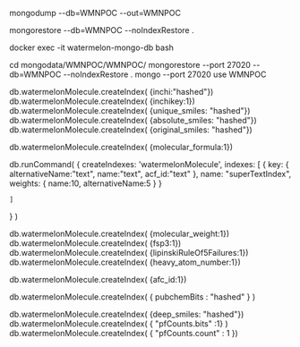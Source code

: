 mongodump --db=WMNPOC --out=WMNPOC


mongorestore --db=WMNPOC --noIndexRestore .


docker exec -it watermelon-mongo-db bash

cd mongodata/WMNPOC/WMNPOC/
mongorestore --port 27020 --db=WMNPOC --noIndexRestore .
mongo --port 27020
use WMNPOC



db.watermelonMolecule.createIndex( {inchi:"hashed"})
db.watermelonMolecule.createIndex( {inchikey:1})
db.watermelonMolecule.createIndex( {unique_smiles: "hashed"})
db.watermelonMolecule.createIndex( {absolute_smiles: "hashed"})
db.watermelonMolecule.createIndex( {original_smiles: "hashed"})

db.watermelonMolecule.createIndex( {molecular_formula:1})


db.runCommand(
  {
    createIndexes: 'watermelonMolecule',
    indexes: [
        {
            key: {
                alternativeName:"text", name:"text", acf_id:"text"
            },
            name: "superTextIndex",
	    weights: { name:10, alternativeName:5  }
        }

    ]
  }
)





db.watermelonMolecule.createIndex( {molecular_weight:1})
db.watermelonMolecule.createIndex( {fsp3:1})
db.watermelonMolecule.createIndex( {lipinskiRuleOf5Failures:1})
db.watermelonMolecule.createIndex( {heavy_atom_number:1})



db.watermelonMolecule.createIndex( {afc_id:1})

db.watermelonMolecule.createIndex( { pubchemBits : "hashed" } )

db.watermelonMolecule.createIndex( {deep_smiles: "hashed"})
db.watermelonMolecule.createIndex( { "pfCounts.bits" :1} )
db.watermelonMolecule.createIndex( { "pfCounts.count" : 1 })


